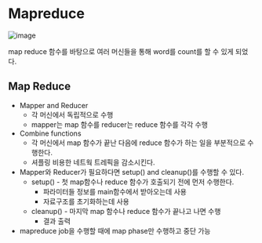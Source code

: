 # Mapreduce

![image](https://i.stack.imgur.com/199Q1.png)

map reduce 함수를 바탕으로 여러 머신들을 통해 word를 count를 할 수 있게 되었다.

## Map Reduce

- Mapper and Reducer
    - 각 머신에서 독립적으로 수행
    - mapper는 map 함수를 reducer는 reduce 함수를 각각 수행
- Combine functions
    - 각 머신에서 map 함수가 끝난 다음에 reduce 함수가 하는 일을 부분적으로 수행한다.
    - 셔플링 비용한 네트웍 트레픽을 감소시킨다.
- Mapper와 Reducer가 필요하다면 setup() and cleanup()를 수행할 수 있다.
    - setup() - 첫 map함수나 reduce 함수가 호출되기 전에 먼저 수행한다.
        - 파라미터들 정보를 main함수에서 받아오는데 사용
        - 자료구조를 초기화하는데 사용
    - cleanup() - 마지막 map 함수나 reduce 함수가 끝나고 나면 수행
        - 결과 출력
- mapreduce job을 수행할 때에 map phase만 수행하고 중단 가능
